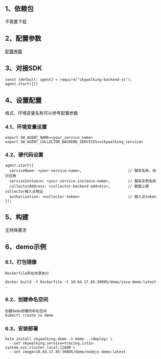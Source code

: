 ## 1、依赖包

不需要下载

## 2、配置参数
  
[配置参数](https://github.com/apache/skywalking-nodejs/blob/master/README.md)

## 3、对接SDK

```nodejs
const {default: agent} = require("skywalking-backend-js");
agent.start({})
```

## 4、设置配置
格式、环境变量名称可以参考配置参数
### 4.1、环境变量设置
```shell
export SW_AGENT_NAME=<your_service_name>
export SW_AGENT_COLLECTOR_BACKEND_SERVICES=<skywalking_service>
```

### 4.2、硬代码设置
```nodejs
agent.start({
  serviceName: <your-service-name>,                     // 服务名称，标识应用
  serviceInstance: <your-service-instance-name>,        // 服务实例名称
  collectorAddress: <collector-backend-address>,        // 数据上报collector接入点地址
  authorization: <collector-token>                      // 接入点token
});
```
  
## 5、构建

无特殊要求

## 6、demo示例

### 6.1、打包镜像
```
Dockerfile所在目录执行

docker build -f Dockerfile -t 10.64.17.85:30085/demo/java-demo:latest .
```
### 6.2、创建命名空间
```
创建demo部署的命名空间
kubectl create ns demo
```
### 6.3、安装部署
```
helm install skywalking-demo -n demo ../deploy/ \
  --set skywalking.service=tracing.istio-system.svc.cluster.local:11800 \
  --set image=10.64.17.85:30085/demo/nodejs-demo:latest
```
